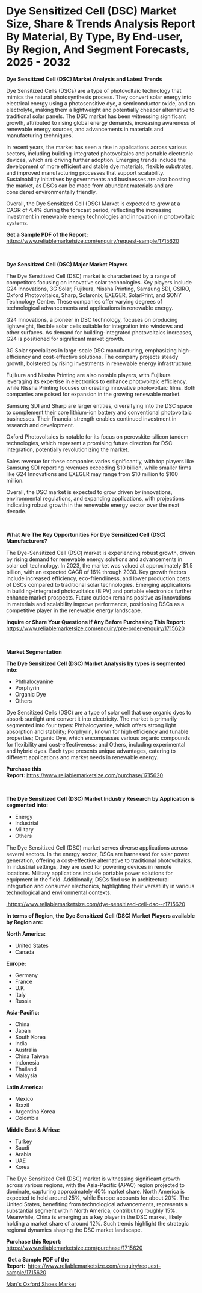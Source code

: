 <p><h1>Dye Sensitized Cell (DSC) Market Size, Share & Trends Analysis Report By Material, By Type, By End-user, By Region, And Segment Forecasts, 2025 - 2032</h1></p><p><strong>Dye Sensitized Cell (DSC) Market Analysis and Latest Trends</strong></p>
<p><p>Dye Sensitized Cells (DSCs) are a type of photovoltaic technology that mimics the natural photosynthesis process. They convert solar energy into electrical energy using a photosensitive dye, a semiconductor oxide, and an electrolyte, making them a lightweight and potentially cheaper alternative to traditional solar panels. The DSC market has been witnessing significant growth, attributed to rising global energy demands, increasing awareness of renewable energy sources, and advancements in materials and manufacturing techniques.</p><p>In recent years, the market has seen a rise in applications across various sectors, including building-integrated photovoltaics and portable electronic devices, which are driving further adoption. Emerging trends include the development of more efficient and stable dye materials, flexible substrates, and improved manufacturing processes that support scalability. Sustainability initiatives by governments and businesses are also boosting the market, as DSCs can be made from abundant materials and are considered environmentally friendly.</p><p>Overall, the Dye Sensitized Cell (DSC) Market is expected to grow at a CAGR of 4.4% during the forecast period, reflecting the increasing investment in renewable energy technologies and innovation in photovoltaic systems.</p></p>
<p><strong>Get a Sample PDF of the Report:&nbsp;</strong> <a href="https://www.reliablemarketsize.com/enquiry/request-sample/1715620?utm_campaign=1103&utm_medium=2&utm_source=Github&utm_content=ia&utm_term=12012025&utm_id=dye-sensitized-cell-dsc">https://www.reliablemarketsize.com/enquiry/request-sample/1715620</a></p>
<p>&nbsp;</p>
<p><strong>Dye Sensitized Cell (DSC) Major Market Players</strong></p>
<p><p>The Dye Sensitized Cell (DSC) market is characterized by a range of competitors focusing on innovative solar technologies. Key players include G24 Innovations, 3G Solar, Fujikura, Nissha Printing, Samsung SDI, CSIRO, Oxford Photovoltaics, Sharp, Solaronix, EXEGER, SolarPrint, and SONY Technology Centre. These companies offer varying degrees of technological advancements and applications in renewable energy.</p><p>G24 Innovations, a pioneer in DSC technology, focuses on producing lightweight, flexible solar cells suitable for integration into windows and other surfaces. As demand for building-integrated photovoltaics increases, G24 is positioned for significant market growth.</p><p>3G Solar specializes in large-scale DSC manufacturing, emphasizing high-efficiency and cost-effective solutions. The company projects steady growth, bolstered by rising investments in renewable energy infrastructure.</p><p>Fujikura and Nissha Printing are also notable players, with Fujikura leveraging its expertise in electronics to enhance photovoltaic efficiency, while Nissha Printing focuses on creating innovative photovoltaic films. Both companies are poised for expansion in the growing renewable market.</p><p>Samsung SDI and Sharp are larger entities, diversifying into the DSC space to complement their core lithium-ion battery and conventional photovoltaic businesses. Their financial strength enables continued investment in research and development.</p><p>Oxford Photovoltaics is notable for its focus on perovskite-silicon tandem technologies, which represent a promising future direction for DSC integration, potentially revolutionizing the market.</p><p>Sales revenue for these companies varies significantly, with top players like Samsung SDI reporting revenues exceeding $10 billion, while smaller firms like G24 Innovations and EXEGER may range from $10 million to $100 million.</p><p>Overall, the DSC market is expected to grow driven by innovations, environmental regulations, and expanding applications, with projections indicating robust growth in the renewable energy sector over the next decade.</p></p>
<p>&nbsp;</p>
<p><strong>What Are The Key Opportunities For Dye Sensitized Cell (DSC) Manufacturers?</strong></p>
<p><p>The Dye-Sensitized Cell (DSC) market is experiencing robust growth, driven by rising demand for renewable energy solutions and advancements in solar cell technology. In 2023, the market was valued at approximately $1.5 billion, with an expected CAGR of 16% through 2030. Key growth factors include increased efficiency, eco-friendliness, and lower production costs of DSCs compared to traditional solar technologies. Emerging applications in building-integrated photovoltaics (BIPV) and portable electronics further enhance market prospects. Future outlook remains positive as innovations in materials and scalability improve performance, positioning DSCs as a competitive player in the renewable energy landscape.</p></p>
<p><strong>Inquire or Share Your Questions If Any Before Purchasing This Report:</strong> <a href="https://www.reliablemarketsize.com/enquiry/pre-order-enquiry/1715620?utm_campaign=1103&utm_medium=2&utm_source=Github&utm_content=ia&utm_term=12012025&utm_id=dye-sensitized-cell-dsc">https://www.reliablemarketsize.com/enquiry/pre-order-enquiry/1715620</a></p>
<p>&nbsp;</p>
<p><strong>Market Segmentation</strong></p>
<p><strong>The Dye Sensitized Cell (DSC) Market Analysis by types is segmented into:</strong></p>
<p><ul><li>Phthalocyanine</li><li>Porphyrin</li><li>Organic Dye</li><li>Others</li></ul></p>
<p><p>Dye Sensitized Cells (DSC) are a type of solar cell that use organic dyes to absorb sunlight and convert it into electricity. The market is primarily segmented into four types: Phthalocyanine, which offers strong light absorption and stability; Porphyrin, known for high efficiency and tunable properties; Organic Dye, which encompasses various organic compounds for flexibility and cost-effectiveness; and Others, including experimental and hybrid dyes. Each type presents unique advantages, catering to different applications and market needs in renewable energy.</p></p>
<p><strong>Purchase this Report:&nbsp;</strong><a href="https://www.reliablemarketsize.com/purchase/1715620?utm_campaign=1103&utm_medium=2&utm_source=Github&utm_content=ia&utm_term=12012025&utm_id=dye-sensitized-cell-dsc">https://www.reliablemarketsize.com/purchase/1715620</a></p>
<p>&nbsp;</p>
<p><strong>The Dye Sensitized Cell (DSC) Market Industry Research by Application is segmented into:</strong></p>
<p><ul><li>Energy</li><li>Industrial</li><li>Military</li><li>Others</li></ul></p>
<p><p>The Dye Sensitized Cell (DSC) market serves diverse applications across several sectors. In the energy sector, DSCs are harnessed for solar power generation, offering a cost-effective alternative to traditional photovoltaics. In industrial settings, they are used for powering devices in remote locations. Military applications include portable power solutions for equipment in the field. Additionally, DSCs find use in architectural integration and consumer electronics, highlighting their versatility in various technological and environmental contexts.</p></p>
<p><a href="https://www.reliablemarketsize.com/dye-sensitized-cell-dsc--r1715620?utm_campaign=1103&utm_medium=2&utm_source=Github&utm_content=ia&utm_term=12012025&utm_id=dye-sensitized-cell-dsc">&nbsp;https://www.reliablemarketsize.com/dye-sensitized-cell-dsc--r1715620</a></p>
<p><strong>In terms of Region, the Dye Sensitized Cell (DSC) Market Players available by Region are:</strong></p>
<p>
    <p> <strong> North America: </strong>
        <ul>
            <li>United States</li>
            <li>Canada</li>
        </ul>
        </p> 
    <p> <strong> Europe: </strong>
        <ul>
            <li>Germany</li>
            <li>France</li>
            <li>U.K.</li>
            <li>Italy</li>
            <li>Russia</li>
        </ul>
        </p> 
    <p> <strong> Asia-Pacific: </strong>
        <ul>
            <li>China</li>
            <li>Japan</li>
            <li>South Korea</li>
            <li>India</li>
            <li>Australia</li>
            <li>China Taiwan</li>
            <li>Indonesia</li>
            <li>Thailand</li>
            <li>Malaysia</li>
        </ul>
        </p> 
    <p> <strong> Latin America: </strong>
        <ul>
            <li>Mexico</li>
            <li>Brazil</li>
            <li>Argentina Korea</li>
            <li>Colombia</li>
        </ul>
        </p> 
    <p> <strong> Middle East & Africa: </strong>
        <ul>
            <li>Turkey</li>
            <li>Saudi</li>
            <li>Arabia</li>
            <li>UAE</li>
            <li>Korea</li>
        </ul>
    </p>
    </p>
<p><p>The Dye Sensitized Cell (DSC) market is witnessing significant growth across various regions, with the Asia-Pacific (APAC) region projected to dominate, capturing approximately 40% market share. North America is expected to hold around 25%, while Europe accounts for about 20%. The United States, benefiting from technological advancements, represents a substantial segment within North America, contributing roughly 15%. Meanwhile, China is emerging as a key player in the DSC market, likely holding a market share of around 12%. Such trends highlight the strategic regional dynamics shaping the DSC market landscape.</p></p>
<p><strong>Purchase this Report: </strong><a href="https://www.reliablemarketsize.com/purchase/1715620?utm_campaign=1103&utm_medium=2&utm_source=Github&utm_content=ia&utm_term=12012025&utm_id=dye-sensitized-cell-dsc">https://www.reliablemarketsize.com/purchase/1715620</a></p>
<p>&nbsp;<strong>Get a Sample PDF of the Report:&nbsp;&nbsp;</strong><a href="https://www.reliablemarketsize.com/enquiry/request-sample/1715620?utm_campaign=1103&utm_medium=2&utm_source=Github&utm_content=ia&utm_term=12012025&utm_id=dye-sensitized-cell-dsc">https://www.reliablemarketsize.com/enquiry/request-sample/1715620</a></p>
<p><strong></strong></p>
<p><p><a href="https://github.com/gdfhhhj/Market-Research-Report-List-7/blob/main/mans-oxford-shoes-market.md?utm_campaign=1103&utm_medium=2&utm_source=Github&utm_content=ia&utm_term=12012025&utm_id=dye-sensitized-cell-dsc">Man`s Oxford Shoes Market</a></p></p>